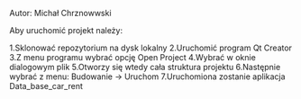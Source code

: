 Autor: Michał Chrznowwski

Aby uruchomić projekt należy:

1.Sklonować repozytorium na dysk lokalny
2.Uruchomić program Qt Creator
3.Z menu programu wybrać opcję Open Project
4.Wybrać w oknie dialogowym plik
5.Otworzy się wtedy cała struktura projektu
6.Następnie wybrać z menu: Budowanie -> Uruchom
7.Uruchomiona zostanie aplikacja Data_base_car_rent
